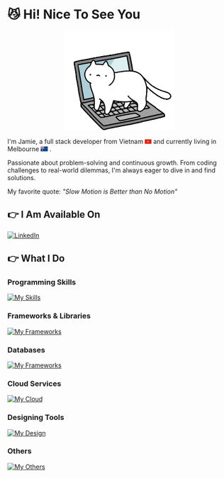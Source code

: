 # :smirk_cat: Hi! Nice To See You
<p align="center">
  <img src="/asset/cat-on-computer.gif" alt="Alt text" width="250">
</p>

I'm Jamie, a full stack developer from Vietnam <img src="/asset/vietnam-flag.jpg" alt="Flag" width="15"> and currently living in Melbourne <img src="/asset/aus-flag.png" alt="Flag" width="16"> .

Passionate about problem-solving and continuous growth. From coding challenges to real-world dilemmas, I'm always eager to dive in and find solutions.

My favorite quote: _"Slow Motion is Better than No Motion"_

## :point_right: I Am Available On
[![LinkedIn](https://skillicons.dev/icons?i=linkedin&theme=light)](https://www.linkedin.com/in/adnguyen2509/)

## :point_right: What I Do
### Programming Skills
[![My Skills](https://skillicons.dev/icons?i=javascript,typescript,nodejs,py,java,cs,html,css,php&theme=light)]()

### Frameworks & Libraries
[![My Frameworks](https://skillicons.dev/icons?i=react,express,nest,next,tailwind,vite,django,sequelize,materialui,dotnet,bootstrap&theme=light)]()

### Databases
[![My Frameworks](https://skillicons.dev/icons?i=mongodb,postgres,mysql,firebase&theme=light)]()

### Cloud Services
[![My Cloud](https://skillicons.dev/icons?i=aws,azure,heroku,gcp&theme=light)]()

### Designing Tools
[![My Design](https://skillicons.dev/icons?i=figma,xd,ps&theme=light)]()

### Others
[![My Others](https://skillicons.dev/icons?i=postman,bitbucket,git,github,visualstudio,vscode,webstorm,discord&theme=light)]()
